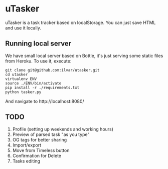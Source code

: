 # uTasker

uTasker is a task tracker based on localStorage. You can just save HTML and use it locally.

## Running local server

We have small local server based on Bottle, it's just serving some static files from Heroku.
To use it, execute:

```
git clone git@github.com:ilvar/utasker.git
cd utasker
virtualenv ENV
source ./ENV/bin/activate
pip install -r ./requirements.txt
python tasker.py
```

And navigate to http://localhost:8080/

## TODO

1. Profile (setting up weekends and working hours)
2. Preview of parsed task "as you type"
7. OG tags for better sharing
3. Import/export
6. Move from Timeless button
7. Confirmation for Delete
8. Tasks editing

